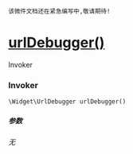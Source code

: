     该微件文档还在紧急编写中,敬请期待!
[urlDebugger()](http://twinh.github.com/widget/api/urlDebugger)
===============================================================

Invoker

### Invoker
```php
\Widget\UrlDebugger urlDebugger()
```

##### 参数
*无*

